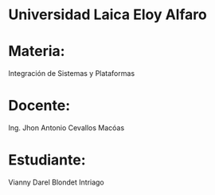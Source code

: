 # Universidad Laica Eloy Alfaro
# Materia: 
Integración de Sistemas y Plataformas
# Docente: 
Ing. Jhon Antonio Cevallos Macóas 

# Estudiante: 
Vianny Darel Blondet Intriago 







